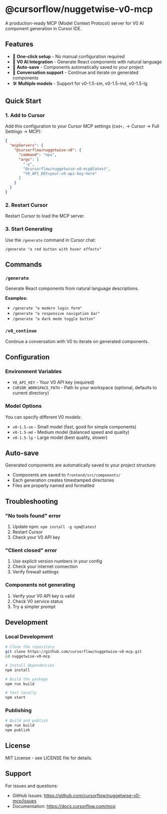 # @cursorflow/nuggetwise-v0-mcp

A production-ready MCP (Model Context Protocol) server for V0 AI component generation in Cursor IDE.

## Features

- 🚀 **One-click setup** - No manual configuration required
- 🎨 **V0 AI Integration** - Generate React components with natural language
- 📁 **Auto-save** - Components automatically saved to your project
- 🔄 **Conversation support** - Continue and iterate on generated components
- 🛠️ **Multiple models** - Support for v0-1.5-sm, v0-1.5-md, v0-1.5-lg

## Quick Start

### 1. Add to Cursor

Add this configuration to your Cursor MCP settings (`Cmd+,` → Cursor → Full Settings → MCP):

```json
{
  "mcpServers": {
    "@cursorflow/nuggetwise-v0": {
      "command": "npx",
      "args": [
        "-y",
        "@cursorflow/nuggetwise-v0-mcp@latest",
        "V0_API_KEY=your-v0-api-key-here"
      ]
    }
  }
}
```

### 2. Restart Cursor

Restart Cursor to load the MCP server.

### 3. Start Generating

Use the `/generate` command in Cursor chat:

```
/generate "a red button with hover effects"
```

## Commands

### `/generate`
Generate React components from natural language descriptions.

**Examples:**
- `/generate "a modern login form"`
- `/generate "a responsive navigation bar"`
- `/generate "a dark mode toggle button"`

### `/v0_continue`
Continue a conversation with V0 to iterate on generated components.

## Configuration

### Environment Variables

- `V0_API_KEY` - Your V0 API key (required)
- `CURSOR_WORKSPACE_PATH` - Path to your workspace (optional, defaults to current directory)

### Model Options

You can specify different V0 models:

- `v0-1.5-sm` - Small model (fast, good for simple components)
- `v0-1.5-md` - Medium model (balanced speed and quality)
- `v0-1.5-lg` - Large model (best quality, slower)

## Auto-save

Generated components are automatically saved to your project structure:

- Components are saved to `frontend/src/components/`
- Each generation creates timestamped directories
- Files are properly named and formatted

## Troubleshooting

### "No tools found" error
1. Update npm: `npm install -g npm@latest`
2. Restart Cursor
3. Check your V0 API key

### "Client closed" error
1. Use explicit version numbers in your config
2. Check your internet connection
3. Verify firewall settings

### Components not generating
1. Verify your V0 API key is valid
2. Check V0 service status
3. Try a simpler prompt

## Development

### Local Development

```bash
# Clone the repository
git clone https://github.com/cursorflow/nuggetwise-v0-mcp.git
cd nuggetwise-v0-mcp

# Install dependencies
npm install

# Build the package
npm run build

# Test locally
npm start
```

### Publishing

```bash
# Build and publish
npm run build
npm publish
```

## License

MIT License - see LICENSE file for details.

## Support

For issues and questions:
- GitHub Issues: https://github.com/cursorflow/nuggetwise-v0-mcp/issues
- Documentation: https://docs.cursorflow.com/mcp 